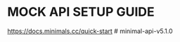 # MOCK API SETUP GUIDE

https://docs.minimals.cc/quick-start
#   m i n i m a l - a p i - v 5 . 1 . 0  
 